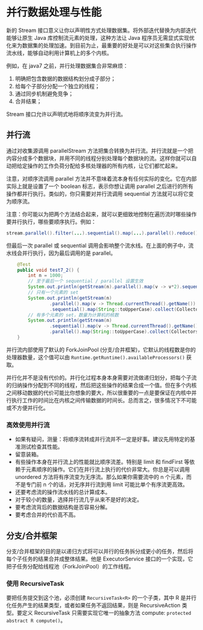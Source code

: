 # 并行数据处理与性能

新的 Stream 接口意义让你以声明性方式处理数据集。将外部迭代替换为内部迭代能够让原生 Java 库控制流元素的处理，这种方法让 Java 程序员无需显式实现优化来为数据集的处理加速。到目前为止，最重要的好处是可以对这些集合执行操作流水线，能够自动利用计算机上的多个内核。

例如，在 java7 之前，并行处理数据集合非常麻烦：
1. 明确把包含数据的数据结构划分成子部分；
2. 给每个子部分分配一个独立的线程；
3. 通过同步机制避免竞争；
4. 合并结果；

Stream 接口允许以声明式地将顺序流变为并行流。

## 并行流

通过对收集源调用 parallelStream 方法把集合转换为并行流。并行流就是一个把内容分成多个数据块，并用不同的线程分别处理每个数据块的流。这样你就可以自动把给定操作的工作负荷分配给多核处理器的所有内核，让它们都忙起来。

注意，对顺序流调用 parallel 方法并不意味着流本身有任何实际的变化。它在内部实际上就是设置了一个 boolean 标志，表示你想让调用 parallel 之后进行的所有操作都并行执行。类似的，你只需要对并行流调用 sequential 方法就可以将它变为顺序流。

注意：你可能以为把两个方法结合起来，就可以更细致地控制在遍历流时哪些操作要并行执行，哪些要顺序执行。例如：
```java
stream.parallel().filter(...).sequential().map(...).parallel().reduce();
```
但最后一次 parallel 或 sequential 调用会影响整个流水线。在上面的例子中，流水线会并行执行，因为最后调用的是 parallel。

```java
    @Test
    public void test7_2() {
        int n = 1000;
        // 至于最后一个 sequential / parallel 设置生效
        System.out.println(getStream(n).parallel().map(v -> v*2).sequential().filter(v -> v%3==0).isParallel());
        // 只有一个元素的 set
        System.out.println(getStream(n)
                .parallel().map(v -> Thread.currentThread().getName())
                .sequential().map(String::toUpperCase).collect(Collectors.toSet()).size());
        // 有多个元素的 set，数量为计算机的核数
        System.out.println(getStream(n)
                .sequential().map(v -> Thread.currentThread().getName())
                .parallel().map(String::toUpperCase).collect(Collectors.toSet()).size());
    }
```
并行流内部使用了默认的 ForkJoinPool (分支/合并框架)，它默认的线程数是你的处理器数量，这个值可以由 `Runtime.getRuntime().availableProcessors()` 获取。

并行化并不是没有代价的。并行化过程本身本身需要对流做递归划分，把每个子流的归纳操作分配到不同的线程，然后把这些操作的结果合成一个值。但在多个内核之间移动数据的代价可能比你想象的要大，所以很重要的一点是要保证在内核中并行执行工作的时间比在内核之间传输数据的时间长。总而言之，很多情况下不可能或不方便并行化。

### 高效使用并行流

- 如果有疑问，测量：将顺序流转成并行流并不一定是好事。建议先用特定的基准测试检查其性能。
- 留意装箱。
- 有些操作本身在并行流上的性能就比顺序流差。特别是 limit 和 findFirst 等依赖于元素顺序的操作。它们在并行流上执行的代价非常大。你总是可以调用 unordered 方法将有序流变为无序流。那么如果你需要流中的 n 个元素，而不是专门前 n 个的话，对无序并行流到用 limit 可能比单个有序流更高效。
- 还要考虑流的操作流水线的总计算成本。
- 对于较小的数量，选择并行流几乎从来不是好的决定。
- 要考虑流背后的数据结构是否容易分解。
- 要考虑合并的代价高不高。

## 分支/合并框架

分支/合并框架的目的是以递归方式将可以并行的任务拆分成更小的任务，然后将每个子任务的结果合并成整体结果。他是 ExecutorService 接口的一个实现，它把子任务分配给线程池（ForkJoinPool）的工作线程。

### 使用 RecursiveTask

要把任务提交到这个池，必须创建 `RecursiveTask<R>` 的一个子类，其中 R 是并行化任务产生的结果类型，或者如果任务不返回结果，则是 RecursiveAction 类型。要定义 RecursiveTask 只需要实现它唯一的抽象方法 compute: `protected abstract R compute()`。

